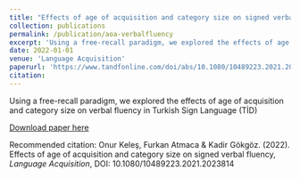 ```yaml
---
title: "Effects of age of acquisition and category size on signed verbal fluency"
collection: publications
permalink: /publication/aoa-verbalfluency
excerpt: 'Using a free-recall paradigm, we explored the effects of age of acquisition and category size on verbal fluency in Turkish Sign Language (T&#304;D)'
date: 2022-01-01
venue: 'Language Acquisition'
paperurl: 'https://www.tandfonline.com/doi/abs/10.1080/10489223.2021.2023814'
citation: 
---
```

Using a free-recall paradigm, we explored the effects of age of acquisition and category size on verbal fluency in Turkish Sign Language (T&#304;D)

[Download paper here](https://kelesonur.com/folder/aoa-verbalfluency.pdf)

Recommended citation: Onur Keleş, Furkan Atmaca & Kadir Gökgöz. (2022). Effects of age of acquisition and category size on signed verbal fluency, _Language Acquisition_, DOI: 10.1080/10489223.2021.2023814
